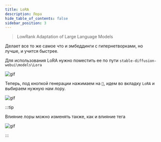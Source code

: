 ```yaml
---
title: LoRA
description: Лора 
hide_table_of_contents: false
sidebar_position: 3
---
```

> LowRank Adaptation of Large Language Models

Делает все то же самое что и эмбеддинги с гипернетворками, но лучше, и учится быстрее.

Для использования LoRA нужно поместить еe по пути `stable-diffusion-webui\models\Lora`

![gif](https://i.imgur.com/wVD8BuL.gif)

Теперь, под кнопкой генерации нажимаем на `🎴`, идем во вкладку `LoRA` и выбираем нужную нам лору. 

![gif](https://i.imgur.com/whxbHJN.gif)

:::tip

Влияние лоры можно изменять также, как и влияние тега

![gif](https://i.imgur.com/rhwD1WH.gif)

:::
